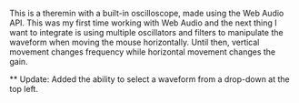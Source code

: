 This is a theremin with a built-in oscilloscope, made using the Web Audio API. This was my first time working with Web Audio and the next thing I want to integrate is using multiple oscillators and filters to manipulate the waveform when moving the mouse horizontally. Until then, vertical movement changes frequency while horizontal movement changes the gain.

** Update: Added the ability to select a waveform from a drop-down at the top left.
